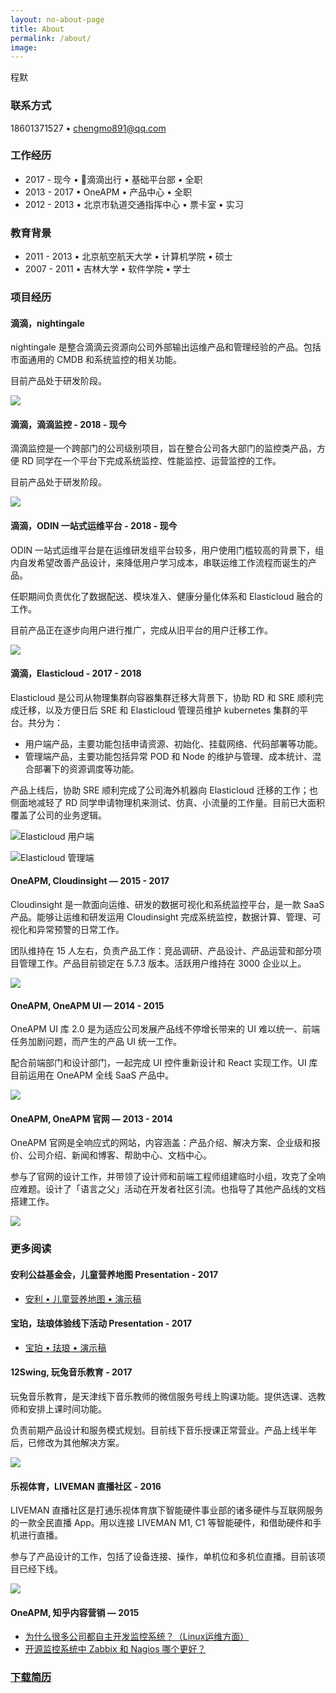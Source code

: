 ```yaml
---
layout: no-about-page
title: About
permalink: /about/
image:
---
```


程默

### 联系方式

18601371527  •  [chengmo891@qq.com](mailto:chengmo891@qq.com)

### 工作经历

* 2017 - 现今 • 滴滴出行 • 基础平台部 • 全职
* 2013 - 2017 • OneAPM • 产品中心 • 全职
* 2012 - 2013 • 北京市轨道交通指挥中心 • 票卡室 • 实习

### 教育背景

* 2011 - 2013 • 北京航空航天大学 • 计算机学院 • 硕士
* 2007 - 2011 • 吉林大学 • 软件学院 • 学士

### 项目经历

#### 滴滴，nightingale

nightingale 是整合滴滴云资源向公司外部输出运维产品和管理经验的产品。包括市面通用的 CMDB 和系统监控的相关功能。

目前产品处于研发阶段。

![](images/nightingale.png)


#### 滴滴，滴滴监控 - 2018 - 现今

滴滴监控是一个跨部门的公司级别项目，旨在整合公司各大部门的监控类产品，方便 RD 同学在一个平台下完成系统监控、性能监控、运营监控的工作。

目前产品处于研发阶段。

![](images/didimonitor.png)


#### 滴滴，ODIN 一站式运维平台 - 2018 - 现今

ODIN 一站式运维平台是在运维研发组平台较多，用户使用门槛较高的背景下，组内自发希望改善产品设计，来降低用户学习成本，串联运维工作流程而诞生的产品。

任职期间负责优化了数据配送、模块准入、健康分量化体系和 Elasticloud 融合的工作。

目前产品正在逐步向用户进行推广，完成从旧平台的用户迁移工作。

![](images/odin.png)

#### 滴滴，Elasticloud - 2017 - 2018

Elasticloud 是公司从物理集群向容器集群迁移大背景下，协助 RD 和 SRE 顺利完成迁移，以及方便日后 SRE 和 Elasticloud 管理员维护 kubernetes 集群的平台。共分为：

* 用户端产品，主要功能包括申请资源、初始化、挂载网络、代码部署等功能。
* 管理端产品，主要功能包括异常 POD 和 Node 的维护与管理、成本统计、混合部署下的资源调度等功能。

产品上线后，协助 SRE 顺利完成了公司海外机器向 Elasticloud 迁移的工作；也侧面地减轻了 RD 同学申请物理机来测试、仿真、小流量的工作量。目前已大面积覆盖了公司的业务逻辑。

![Elasticloud 用户端](images/elasticloud.png)

![Elasticloud 管理端](images/elasticloud-admin.png)

#### OneAPM, Cloudinsight — 2015 - 2017

Cloudinsight 是一款面向运维、研发的数据可视化和系统监控平台，是一款 SaaS 产品。能够让运维和研发运用 Cloudinsight 完成系统监控，数据计算、管理、可视化和异常预警的日常工作。

团队维持在 15 人左右，负责产品工作：竞品调研、产品设计、产品运营和部分项目管理工作。产品目前锁定在 5.7.3 版本。活跃用户维持在 3000 企业以上。

![](images/resume-i-1.png)

#### OneAPM, OneAPM UI — 2014 - 2015

OneAPM UI 库 2.0 是为适应公司发展产品线不停增长带来的 UI 难以统一、前端任务加剧问题，而产生的产品 UI 统一工作。

配合前端部门和设计部门，一起完成 UI 控件重新设计和 React 实现工作。UI 库目前运用在 OneAPM 全线 SaaS 产品中。

![](images/resume-i-2.png)

#### OneAPM, OneAPM 官网 — 2013 - 2014

OneAPM 官网是全响应式的网站，内容涵盖：产品介绍、解决方案、企业级和报价、公司介绍、新闻和博客、帮助中心、文档中心。

参与了官网的设计工作，并带领了设计师和前端工程师组建临时小组，攻克了全响应难题。设计了「语言之父」活动在开发者社区引流。也指导了其他产品线的文档搭建工作。

![](images/resume-i-3.png)

### 更多阅读

#### 安利公益基金会，儿童营养地图 Presentation - 2017

* [安利 • 儿童营养地图 • 演示稿](http://tvvomomo.github.io/design/2017/11/22/amway-foundation-presentation.html)

#### 宝珀，珐琅体验线下活动 Presentation - 2017

* [宝珀 • 珐琅 • 演示稿](http://tvvomomo.github.io/design/2017/05/17/blancpain-enamel-presentation.html)

#### 12Swing, 玩兔音乐教育 - 2017

玩兔音乐教育，是天津线下音乐教师的微信服务号线上购课功能。提供选课、选教师和安排上课时间功能。

负责前期产品设计和服务模式规划。目前线下音乐授课正常营业。产品上线半年后，已修改为其他解决方案。

![](images/resume-i-5.png)

#### 乐视体育，LIVEMAN 直播社区 - 2016

LIVEMAN 直播社区是打通乐视体育旗下智能硬件事业部的诸多硬件与互联网服务的一款全民直播 App。用以连接 LIVEMAN M1, C1 等智能硬件，和借助硬件和手机进行直播。

参与了产品设计的工作，包括了设备连接、操作，单机位和多机位直播。目前该项目已经下线。

![](images/resume-i-4.png)

#### OneAPM, 知乎内容营销 — 2015

* [为什么很多公司都自主开发监控系统？（Linux运维方面）](https://www.zhihu.com/question/27464246/answer/75205681)
* [开源监控系统中 Zabbix 和 Nagios 哪个更好？](https://www.zhihu.com/question/19973178/answer/75054424)

### [下载简历](../resume.pdf)
